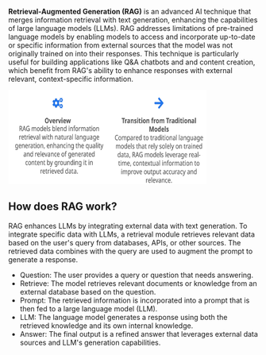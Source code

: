 **Retrieval-Augmented Generation (RAG)** is an advanced AI technique that merges information retrieval with text generation, enhancing the capabilities of large language models (LLMs). RAG addresses limitations of pre-trained language models by enabling models to access and incorporate up-to-date or specific information from external sources that the model was not originally trained on into their responses. This technique is particularly useful for building  applications like Q&A chatbots and and content creation, which benefit from RAG's ability to enhance responses with external relevant, context-specific information.



<img src='imgs/RAG.png' width="400" height="190">


## How does RAG work?
RAG enhances LLMs by integrating external data with text generation. To integrate specific data with LLMs, a retrieval module retrieves relevant data  based on the user's query from databases, APIs, or other sources. The retrieved data combines with the query are used to augment the prompt to generate a response. 
- Question: The user provides a query or question that needs answering.
- Retrieve: The model retrieves relevant documents or knowledge from an external database based on the question.
- Prompt: The retrieved information is incorporated into a prompt that is then fed to a large language model (LLM).
- LLM: The language model generates a response using both the retrieved knowledge and its own internal knowledge.
- Answer: The final output is a refined answer that leverages external data sources and LLM's generation capabilities.

  